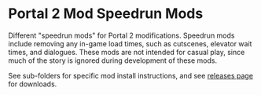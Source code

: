 # Portal 2 Mod Speedrun Mods

Different "speedrun mods" for Portal 2 modifications. Speedrun mods include removing any in-game load times, such as cutscenes, elevator wait times, and dialogues. These mods are not intended for casual play, since much of the story is ignored during development of these mods.

See sub-folders for specific mod install instructions, and see [releases page](https://github.com/JaioCG/p2mod-speedrun-utils/releases) for downloads.